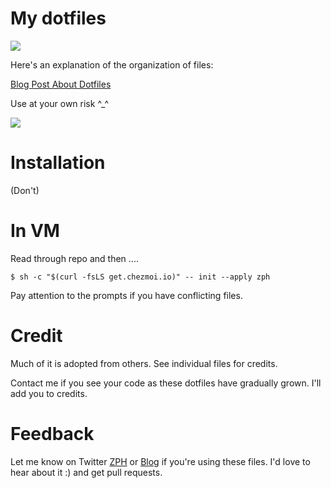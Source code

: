 My dotfiles
===

![](http://data.xargs.io/no_place_like_home.gif)

Here's an explanation of the organization of files:

[Blog Post About Dotfiles](https://blog.xargs.io/2013/02/getting-started-configuring-bashzsh/)

Use at your own risk ^_^

![](https://i.giphy.com/media/JmVKG43o7T3NF91mOB/giphy.webp)

Installation
===
(Don't)


In VM
===

Read through repo and then ....
```
$ sh -c "$(curl -fsLS get.chezmoi.io)" -- init --apply zph
```

Pay attention to the prompts if you have conflicting files.

Credit
===
Much of it is adopted from others.  See individual files for credits.

Contact me if you see your code as these dotfiles have gradually grown.  I'll add you to credits.

Feedback
===
Let me know on Twitter [ZPH](http://twitter.com/_ZPH) or [Blog](https://blog.xargs.io) if you're using these files. I'd love to hear about it :) and get pull requests.
